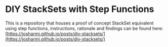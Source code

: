 # DIY StackSets with Step Functions

This is a repository that houses a proof of concept StackSet equivalent using step functions, instructions, rationale and findings can be found here: [https://josharmi.github.io/posts/diy-stacksets/](https://josharmi.github.io/posts/diy-stacksets/)